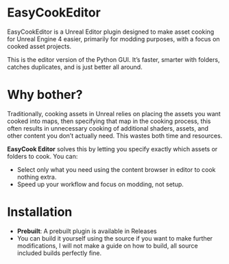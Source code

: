# EasyCookEditor
EasyCookEditor is a Unreal Editor plugin designed to make asset cooking for Unreal Engine 4 easier, primarily for modding purposes, with a focus on cooked asset projects.

This is the editor version of the Python GUI. It’s faster, smarter with folders, catches duplicates, and is just better all around.

# Why bother?
Traditionally, cooking assets in Unreal relies on placing the assets you want cooked into maps, then specifying that map in the cooking process, this often results in unnecessary cooking of additional shaders, assets, and other content you don’t actually need. This wastes both time and resources.

**EasyCook Editor** solves this by letting you specify exactly which assets or folders to cook. You can:
* Select only what you need using the content browser in editor to cook nothing extra.
* Speed up your workflow and focus on modding, not setup.

# Installation
* **Prebuilt**: A prebuilt plugin is available in Releases
* You can build it yourself using the source if you want to make further modifications, I will not make a guide on how to build, all source included builds perfectly fine.

